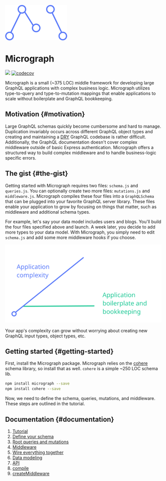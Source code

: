  ![](assets/logo.svg)
# Micrograph
![](https://travis-ci.org/directlyio/micrograph.svg?branch=master) [![codecov](https://codecov.io/gh/directlyio/micrograph/branch/master/graph/badge.svg)](https://codecov.io/gh/directlyio/micrograph)

Micrograph is a small (~375 LOC) middle framework for developing large GraphQL applications with complex business logic. Micrograph utilizes type-to-query and type-to-mutation mappings that enable applications to scale without boilerplate and GraphQL bookkeeping.

## Motivation {#motivation}
Large GraphQL schemas quickly become cumbersome and hard to manage. Duplication invariably occurs across different GraphQL object types and creating and maintaining a [DRY](https://en.wikipedia.org/wiki/Don't_repeat_yourself) GraphQL codebase is rather difficult. Additionally, the GraphQL documentation doesn't cover complex middleware outside of basic Express authentication. Micrograph offers a structured way to build complex middleware and to handle business-logic specific errors.

## The gist {#the-gist}
Getting started with Micrograph requires two files: `schema.js` and `queries.js`. You can optionally create two more files: `mutations.js` and `middleware.js`. Micrograph compiles these four files into a `GraphQLSchema` that can be plugged into your favorite GraphQL server library. These files enable your application to grow by focusing on things that matter, such as middleware and additional schema types.

For example, let's say your data model includes users and blogs. You'll build the four files specified above and launch. A week later, you decide to add more types to your data model. With Micrograph, you simply need to edit `schema.js` and add some more middleware hooks if you choose.

![](assets/graph.svg)

Your app's complexity can grow without worrying about creating new GraphQL input types, object types, etc.

## Getting started {#getting-started}
First, install the Micrograph package. Micrograph relies on the [cohere](https://github.com/directlyio/cohere) schema library, so install that as well. `cohere` is a simple ~250 LOC schema lib.

```sh
npm install micrograph --save
npm install cohere --save
```

Now, we need to define the schema, queries, mutations, and middleware. These steps are outlined in the tutorial.

## Documentation {#documentation}
1. [Tutorial](tutorial.md)
  1. [Define your schema](tutorial/define-the-schema.md)
  2. [Root queries and mutations](tutorial/root-queries-and-mutations.md)
  3. [Middleware](tutorial/middleware.md)
  4. [Wire everything together](tutorial/wire-everything-together.md)
2. [Data modeling](data-modeling.md)
3. [API](api-reference.md)
  1. [compile](api/compile.md)
  2. [createMiddleware](api/create-middleware.md)
